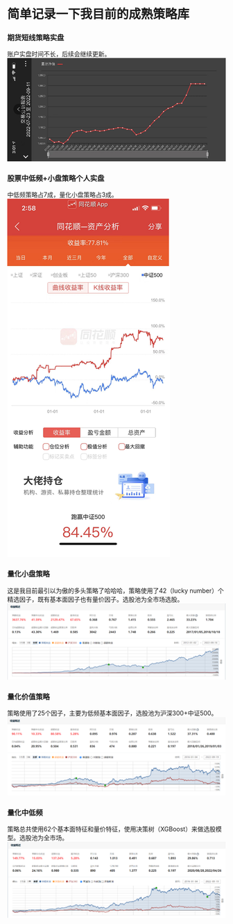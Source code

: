 # 简单记录一下我目前的成熟策略库
### 期货短线策略实盘
账户实盘时间不长，后续会继续更新。
![](https://github.com/AIdancer/lifeasquant/blob/main/pictures/%E6%9C%9F%E8%B4%A7%E7%9F%AD%E7%BA%BF%E5%AE%9E%E7%9B%98.png)

### 股票中低频+小盘策略个人实盘
中低频策略占7成，量化小盘策略占3成。
![](https://github.com/AIdancer/lifeasquant/blob/main/pictures/%E8%82%A1%E7%A5%A8%E5%A4%8D%E5%90%88%E5%AE%9E%E7%9B%98.png)

### 量化小盘策略
这是我目前最引以为傲的多头策略了哈哈哈，策略使用了42（lucky number）个精选因子，既有基本面因子也有量价因子。选股池为全市场选股。
![这是目前我最引以为傲的多头策略了哈哈哈](https://github.com/AIdancer/lifeasquant/blob/main/pictures/%E9%87%8F%E5%8C%96%E5%B0%8F%E7%9B%98.png)


### 量化价值策略
策略使用了25个因子，主要为低频基本面因子，选股池为沪深300+中证500。
![量化价值策略](https://github.com/AIdancer/lifeasquant/blob/main/pictures/%E9%87%8F%E5%8C%96%E4%BB%B7%E5%80%BC.png)


### 量化中低频
策略总共使用62个基本面特征和量价特征，使用决策树（XGBoost）来做选股模型。选股池为全市场。
![量化中低频](https://github.com/AIdancer/lifeasquant/blob/main/pictures/%E9%87%8F%E5%8C%96%E4%B8%AD%E4%BD%8E%E9%A2%91.png)
